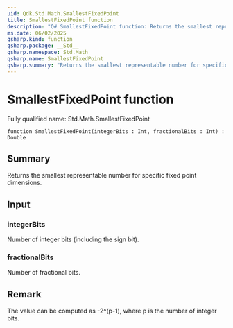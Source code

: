 ```yaml
---
uid: Qdk.Std.Math.SmallestFixedPoint
title: SmallestFixedPoint function
description: "Q# SmallestFixedPoint function: Returns the smallest representable number for specific fixed point dimensions."
ms.date: 06/02/2025
qsharp.kind: function
qsharp.package: __Std__
qsharp.namespace: Std.Math
qsharp.name: SmallestFixedPoint
qsharp.summary: "Returns the smallest representable number for specific fixed point dimensions."
---
```


# SmallestFixedPoint function

Fully qualified name: Std.Math.SmallestFixedPoint

```qsharp
function SmallestFixedPoint(integerBits : Int, fractionalBits : Int) : Double
```

## Summary
Returns the smallest representable number for specific fixed point dimensions.

## Input
### integerBits
Number of integer bits (including the sign bit).
### fractionalBits
Number of fractional bits.

## Remark
The value can be computed as -2^(p-1), where p is the number of integer bits.
